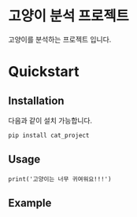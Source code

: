 # 고양이 분석 프로젝트
고양이를 분석하는 프로젝트 입니다.
# Quickstart
## Installation
다음과 같이 설치 가능합니다.
```
pip install cat_project
```
## Usage
```
print('고양이는 너무 귀여워요!!!')
```
## Example




